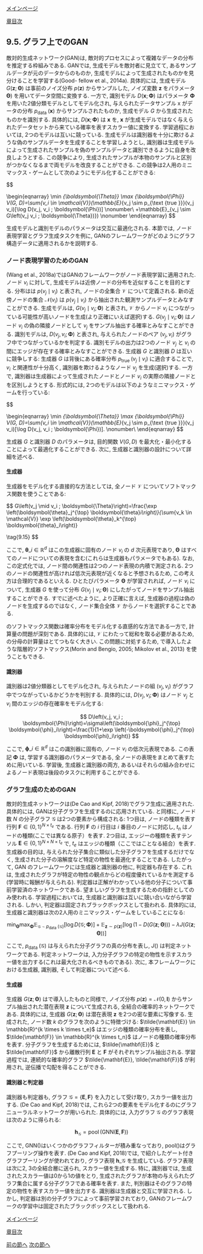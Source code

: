 [メインページ](../../index.markdown)

[章目次](./chap9.md)
## 9.5. グラフ上でのGAN

敵対的生成ネットワーク(GAN)は, 敵対的プロセスによって複雑なデータの分布を推定する枠組みである. GANでは, 生成モデルを敵対者に見立てて, あるサンプルデータが元のデータからのものか, 生成モデルによって生成されたものかを見分けることを学習する(Good- fellow et al., 2014a). 具体的には, 生成モデル $G(\mathbf{z} ; \boldsymbol{\Theta})$ は事前のノイズ分布 $p(\mathbf{z})$ からサンプルした, ノイズ変数 $\mathbf{z}$ をパラメータ $\boldsymbol{\Theta})$ を用いてデータ空間に変換する. 一方で, 識別モデル $D(\mathbf{x} ; \mathbf{\Phi})$ はパラメータ $\mathbf{\Phi}$ を用いた2値分類モデルとしてモデル化され, 与えられたデータサンプル $\mathrm{x}$ がデータの分布 $p_{\text {data }}(\mathbf{x})$ からサンプルされたものか, 生成モデル $G$ から生成されたものかを識別する. 具体的には,  $D(\mathbf{x} ; \mathbf{\Phi})$ は $\mathbf{x}$ を,  $\mathbf{x}$ が生成モデルではなく与えられたデータセットから来ている確率を表すスカラー値に変換する. 学習過程においては, 2つのモデルは互いに競っている. 生成モデルは識別器を十分に欺けるような偽のサンプルデータを生成することを学習しようとし, 識別器は生成モデルによって生成されたサンプルを偽のサンプルデータと識別できるように自身を改良しようとする. この競争により, 生成されたサンプルが本物のサンプルと区別がつかなくなるまで両モデルを改良することができる. この競争は2人用のミニマックス・ゲームとして次のようにモデル化することができる:

$$

\begin{eqnarray}
    \min _{\boldsymbol{\Theta}} \max _{\boldsymbol{\Phi}} V(G, D)=\sum_{v_i \in \mathcal{V}}(\mathbb{E}_{v_j \sim p_{\text {true }}}(v_j v_i)[\log D(v_j, v_i ; \boldsymbol{\Phi})] \nonumber\\
    +\mathbb{E}_{v_j \sim G\left(v_j v_i ; \boldsymbol{\Theta})}) \nonumber
\end{eqnarray}
$$

 

生成モデルと識別モデルのパラメータは交互に最適化される. 本節では, ノード表現学習とグラフ生成タスクを例に, GANのフレームワークがどのようにグラフ構造データに適用されるかを説明する.

### ノード表現学習のためのGAN

(Wang et al., 2018a)ではGANのフレームワークがノード表現学習に適用された. ノード $v_i$ に対して, 生成モデルは近傍ノードの分布を近似することを目的とする. 分布はは $p\left(v_j \mid v_i\right)$ と表され, ノードの全集合 $\mathcal{V}$ について定義される. 新の近傍ノードの集合 $\mathcal{N}\left(v_i\right)$ は $p\left(v_j \mid v_i\right)$ から抽出された観測サンプルデータとみなすことができる. 生成モデルは,  $G\left(v_j \mid v_i ; \boldsymbol{\Theta}\right)$ と表され,  $\mathcal{V}$ からノード $v_i$ につながっている可能性が高いノードを生成(より正確にいえば選択)する.  $G\left(v_j \mid v_i ; \boldsymbol{\Theta}\right)$ はノード $v_i$ の偽の隣接ノードとして $v_j$ をサンプル抽出する確率とみなすことができる. 識別モデルは,  $D\left(v_j, v_i ; \mathbf{\Phi}\right)$ と表され, 与えられたノードのペア $(v_j, v_i)$ がグラフ中でつながっているかを判定する. 識別モデルの出力は2つのノード $v_j$ と $v_i$ の間にエッジが存在する確率とみなすことができる. 生成器 $G$ と識別器 $D$ は互いに競争しする: 生成器 $G$ は背後にある確率分布 $p_{\text {true }}\left(v_j \mid v_i\right)$ に適合することで,  $v_i$ と関連性が十分高く, 識別器を欺けるようなノード $v_j$ を生成(選択)する. 一方で, 識別器は生成器によって生成されたノードとノード $v_i$ の実際の隣接ノードとを区別しようとする. 形式的には, 2つのモデルは以下のようなミニマックス・ゲームを行っている:

  

$$

\begin{eqnarray}
    \min _{\boldsymbol{\Theta}} \max _{\boldsymbol{\Phi}} V(G, D)=\sum_{v_i \in \mathcal{V}}(\mathbb{E}_{v_j \sim p_{\text {true }}}(v_j v_i)[\log D(v_j, v_i ; \boldsymbol{\Phi})]\. \nonumber\\
\end{eqnarray}
$$

  

生成器 $G$ と識別器 $D$ のパラメータは, 目的関数 $V(G, D)$ を最大化・最小化することによって最適化することができる. 次に, 生成器と識別器の設計について詳細を述べる.

#### 生成器

生成器をモデル化する直接的な方法としては, 全ノード $\mathcal{V}$ についてソフトマックス関数を使うことである:

 $$
 G\left(v_j \mid v_i ; \boldsymbol{\Theta}\right)=\frac{\exp \left(\boldsymbol{\theta}_j^{\top} \boldsymbol{\theta}_i\right)}{\sum_{v_k \in \mathcal{V}} \exp \left(\boldsymbol{\theta}_k^{\top} \boldsymbol{\theta}_i\right)}
    
\tag{9.15} $$
 

ここで,  $\boldsymbol{\theta}\_i \in \mathbb{R}^{d}$ はこの生成器に固有のノード $v_i$ の $d$ 次元表現であり,  $\boldsymbol{\Theta}$ はすべてのノードについての表現を含む(これらは生成器もパラメータでもある). なお, この定式化では, ノード間の関連性は2つのノード表現の内積で測定される. 2つのノードの関連性が高ければ低次元表現が近くなると予想されるため, この考え方は合理的であるといえる. ひとたびパラメータ $\boldsymbol{\Theta}$ が学習されれば, ノード $v_i$ について, 生成器 $G$ を使って分布 $G\left(v_j \mid v_i ; \boldsymbol{\Theta}\right)$ にしたがってノードをサンプル抽出することができる. すでに述べたように, より正確に言えば, 生成器の過程は偽のノードを生成するのではなく, ノード集合全体 $\mathcal{V}$ からノードを選択することである.

のソフトマックス関数は確率分布をモデル化する直感的な方法である一方で, 計算量の問題が深刻である. 具体的には,  $\mathcal{V}$ にわたって総和を取る必要があるため, の分母の計算量はとてつもなく大きい. この問題に対処するため, で導入したような階層的ソフトマックス(Morin and Bengio, 2005; Mikolov et al., 2013) を使うこともできる.

#### 識別器

識別器は2値分類器としてモデル化され, 与えられたノードの組 $(v_j, v_i)$ がグラフ中でつながっているかどうかを判別する. 具体的には,  $D\left(v_j, v_i ; \mathbf{\Phi}\right)$ はノード $v_j$ と $v_i$ 間のエッジの存在確率をモデル化する:

 

$$
 D\left(v_j, v_i ; \boldsymbol{\Phi}\right)=\sigma\left(\boldsymbol{\phi}_j^{\top} \boldsymbol{\phi}_i\right)=\frac{1}{1+\exp \left(-\boldsymbol{\phi}_j^{\top} \boldsymbol{\phi}_i\right)} $$


 

ここで,  $\boldsymbol{\phi}\_i \in \mathbb{R}^{d}$ はこの識別器に固有の, ノード $v_i$ の低次元表現である. この表記 $\boldsymbol{\Phi}$ は, 学習する識別器のパラメータである, 全ノードの表現をまとめて表すために用いている. 学習後, 生成器と識別器の両方, あるいはそれらの組み合わせによるノード表現は後段のタスクに利用することができる.

### グラフ生成のためのGAN

敵対的生成ネットワークは(De Cao and Kipf, 2018)でグラフ生成に適用された. 具体的には, GANは分子グラフを生成するのに応用されている. と同様に, ノード数 $N$ の分子グラフ $\mathcal{G}$ は2つの要素から構成される: 1つ目は, ノードの種類を表す行列 $\mathbf{F} \in\{0,1\}^{N \times t_e}$ である. 行列 $\mathbf{F}$ の $i$ 行目は $i$ 番目のノードに対応し,  $t_n$ はノードの種類(ここでは異なる原子）を表す. 2つ目は, エッジーの種類を表すテンソル $\mathbf{E} \in\{0,1\}^{N \times N \times t_e}$ で,  $t_e$ はエッジの種類（ここではことなる結合）を表す. 生成器の目的は, 与えられた分子集合に類似した分子グラフを生成するだけでなく, 生成された分子の溶解度など特定の物性を最適化することである. したがって, GAN のフレームワークには生成器と識別器の他に, 判定器も存在する. これは, 生成されたグラフが特定の物性の観点からどの程度優れているかを測定する(学習時に報酬が与えられる). 判定器は正解がわかっている他の分子について事前学習済のネットワークである. 望ましいグラフを生成するための指針としてのみ使われる. 学習過程においては, 生成器と識別器は互いに競い合いながら学習される. しかい, 判定器は固定されブラックボックスとして扱われる. 具体的には, 生成器と識別器は次の2人用のミニマックス・ゲームをしていることになる:

 $$
 \min_{\boldsymbol{\Theta}} \max_{\boldsymbol{\Phi}} \mathbb{E}_{\mathcal{G} \sim p_{\text {data }}(\mathcal{G})}[\log D(\mathcal{G} ; \boldsymbol{\Phi})]+\mathbb{E}_{\mathbf{z} \sim p(\mathbf{z})}[\log (1-D(G(\mathbf{z} ; \boldsymbol{\Theta})))-\lambda J(G(\mathbf{z} ; \boldsymbol{\Theta}))]    \nonumber $$
 

ここで,  $p_{\text {data }}(\mathcal{G})$ は与えられた分子グラフの真の分布を表し,  $J()$ は判定ネットワークである. 判定ネットワークは, 入力分子グラフの特定の物性を示すスカラー値を出力する(これは最大化されるべきものである). 次に, 本フレームワークにおける生成器, 識別器, そして判定器について述べる.

#### 生成器

生成器 $G(\mathbf{z} ; \boldsymbol{\Theta})$ はで導入したものと同様で, ノイズ分布 $p(\mathbf{z})=\mathcal{N}(0, \mathbf{I})$ からサンプル抽出された潜在表現 $\mathbf{z}$ について生成される, 全結合の確率的ネットワークである. 具体的には, 生成器 $G(\mathbf{z} ; \boldsymbol{\Theta})$ は潜在表現 $\mathbf{z}$ を2つの密な要素に写像する. 生成された, ノード数 $k$ のグラフを次のように特徴づける:  $\tilde{\mathbf{E}} \in \mathbb{R}^{k \times k \times t_e}$ はエッジの種類の確率分布を表し,  $\tilde{\mathbf{F}} \in \mathbb{R}^{k \times t_n}$ はノードの種類の確率分布を表す. 分子グラフを生成するためには,  $\tilde{\mathbf{E}}$ と $\tilde{\mathbf{F}}$ から離散行列 $\mathbf{E}$ と $\mathbf{F}$ がそれぞれサンプル抽出される. 学習過程では, 連続的な確率的グラフ $\tilde{\mathbf{E}}, \tilde{\mathbf{F}}$ が利用され, 逆伝播で勾配を得ることができる.

#### 識別器と判定器

識別器も判定器も, グラフ $\mathcal{G}=\{\mathbf{E}, \mathbf{F}\}$ を入力として受け取り, スカラー値を出力する. (De Cao and Kipf, 2018)では, これら2つの要素をモデル化するのにグラフニューラルネットワークが用いられた. 具体的には, 入力グラフ $\mathcal{G}$ のグラフ表現は次のように得られる:

 $$
 \mathbf{h}_{\mathcal{G}}=\operatorname{pool}(\mathrm{GNN}(\mathbf{E}, \mathbf{F}))
    \nonumber $$
 

ここで, GNN()はいくつかのグラフフィルターが積み重なっており, pool()はグラフプーリング操作を表す. (De Cao and Kipf, 2018)では, で紹介したゲート付きグラフプーリングが使われており, グラフ表現 $\mathbf{h}\_{\mathcal{G}}$ を生成している. グラフ表現は次に2, 3の全結合層に送られ, スカラー値を生成する. 特に, 識別器では, 生成されたスカラー値は0から1の値をとり, 生成されたグラフが本物の与えられたグラフ集合に属する分子グラフである確率を表す. また, 判別器はそのグラフの特定の物性を表すスカラー値を出力する. 識別器は生成器と交互に学習される. しかし, 判定器は別の分子グラフによって事前学習されており, GANのフレームワークの学習中は固定されたブラックボックスとして扱われる.


[メインページ](../../index.markdown)

[章目次](./chap9.md)

[前の節へ](./subsection_04.md) [次の節へ](./subsection_06.md)


